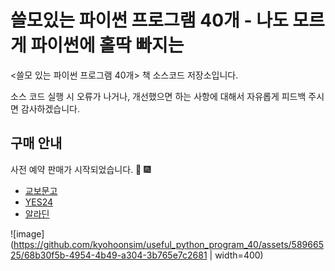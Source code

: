 # 쓸모있는 파이썬 프로그램 40개 - 나도 모르게 파이썬에 홀딱 빠지는

<쓸모 있는 파이썬 프로그램 40개> 책 소스코드 저장소입니다.

소스 코드 실행 시 오류가 나거나, 개선했으면 하는 사항에 대해서 자유롭게 피드백 주시면 감사하겠습니다.

## 구매 안내
사전 예약 판매가 시작되었습니다. 🎂 🎆

- [교보문고](https://product.kyobobook.co.kr/detail/S000202678019)
- [YES24](https://www.yes24.com/Product/Goods/119632804)
- [알라딘](https://www.aladin.co.kr/shop/wproduct.aspx?ItemId=318875239)

![image](https://github.com/kyohoonsim/useful_python_program_40/assets/58966525/68b30f5b-4954-4b49-a304-3b765e7c2681 | width=400)
